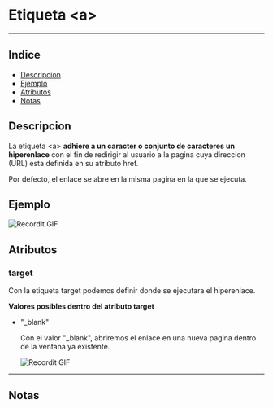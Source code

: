 # Etiqueta  &lt;a&gt;

---

## Indice

- [Descripcion](##Descripcion)
- [Ejemplo](##Ejemplo)
- [Atributos](##Atributos)
- [Notas](##Notas)



## Descripcion

La etiqueta &lt;a&gt; **adhiere a un caracter o conjunto de caracteres un hiperenlace** con el fin de redirigir al usuario a la pagina cuya direccion (URL) esta definida en su atributo href.

Por defecto, el enlace se abre en la misma pagina en la que se ejecuta.

## Ejemplo

![Recordit GIF](https://recordit.co/y1NJaYfaRQ.gif)

## Atributos

### target

Con la etiqueta target podemos definir donde se ejecutara el hiperenlace.

**Valores posibles dentro del atributo target**

- "_blank" 
   
   Con el valor "_blank", abriremos el enlace en una nueva pagina dentro de la ventana ya existente.
   
   ![Recordit GIF](https://recordit.co/7ouDxGYnoA.gif)



---

## Notas 

<!-- Plantilla nota 

### Titulo nota

### Fecha nota    

### Descripcion

-->
